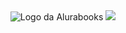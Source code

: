 <!DOCTYPE html>
<html>
 
<head>
    <meta charset="UTF-8">
    <meta name="vielport"content="width=device-width,initial-scale=1.0">
   <title>AluraBooks</title>
   <link rel="stylesheet" href="reset.css">
   <link rel="stylessheet" href="styles.css">
    </head>

<body>
  <header class="cabeçalho">
    <span class="cabeçalho__menu-hamburguer"></span>
    <img src="img/Logo.svg" alt="Logo da Alurabooks">
    <a href="#"><img src="img/Favoritos.svg"></a>
    
   </header>
 </body>

  </html>
